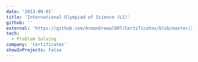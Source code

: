 ```yaml
---
date: '2013-09-01'
title: 'International Olympiad of Science (L1)'
github: ''
external: 'https://github.com/ArmanGrewal007/Certificates/blob/master/2013_09_01_Science_olympiad_lvl1.pdf'
tech:
  - Problem Solving
company: 'Certificates'
showInProjects: false
---
```



